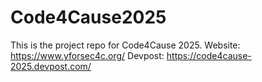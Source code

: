# Code4Cause2025
This is the project repo for Code4Cause 2025. 
Website: https://www.yforsec4c.org/
Devpost: https://code4cause-2025.devpost.com/
